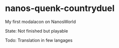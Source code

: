 # nanos-quenk-countryduel
My first modalacon on NanosWorld

State: Not finished but playable

Todo:
Translation in few langages
